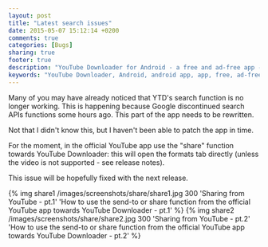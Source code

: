 ```yaml
---
layout: post
title: "Latest search issues"
date: 2015-05-07 15:12:14 +0200
comments: true
categories: [Bugs]
sharing: true
footer: true
description: "YouTube Downloader for Android - a free and ad-free app - new version"
keywords: "YouTube Downloader, Android, android app, app, free, ad-free, no ads, dentex, video, YouTube, downloader, FFmpeg, audio, music, video, extraction, mp3, easy, dentex, 1080p, 720p, HD, 3gp, webm, mp4, m4a, ogg, flv"
---
```

Many of you may have already noticed that YTD's search function is no longer working. This is happening because Google discontinued search APIs functions some hours ago. This part of the app needs to be rewritten. 

Not that I didn't know this, but I haven't been able to patch the app in time.

For the moment, in the official YouTube app use the "share" function towards YouTube Downloader: this will open the formats tab directly (unless the video is not supported - see release notes).

This issue will be hopefully fixed with the next release.

{% img share1 /images/screenshots/share/share1.jpg 300 'Sharing from YouTube - pt.1' 'How to use the send-to or share function from the official YouTube app towards YouTube Downloader - pt.1' %}
{% img share2 /images/screenshots/share/share2.jpg 300 'Sharing from YouTube - pt.2' 'How to use the send-to or share function from the official YouTube app towards YouTube Downloader - pt.2' %}
